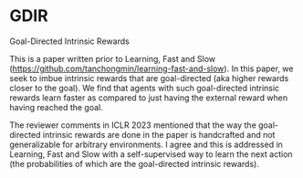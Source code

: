# GDIR
Goal-Directed Intrinsic Rewards

This is a paper written prior to Learning, Fast and Slow (https://github.com/tanchongmin/learning-fast-and-slow).
In this paper, we seek to imbue intrinsic rewards that are goal-directed (aka higher rewards closer to the goal). We find that agents with such goal-directed intrinsic rewards learn faster as compared to just having the external reward when having reached the goal.

The reviewer comments in ICLR 2023 mentioned that the way the goal-directed intrinsic rewards are done in the paper is handcrafted and not generalizable for arbitrary environments. I agree and this is addressed in Learning, Fast and Slow with a self-supervised way to learn the next action (the probabilities of which are the goal-directed intrinsic rewards).
